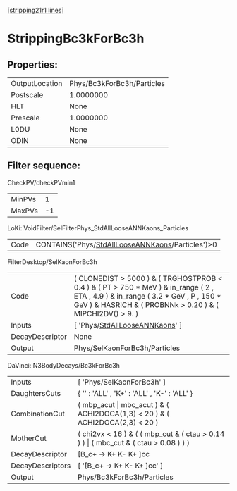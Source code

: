 [[stripping21r1 lines]](./stripping21r1-index)

# StrippingBc3kForBc3h

## Properties:

|                |                            |
|----------------|----------------------------|
| OutputLocation | Phys/Bc3kForBc3h/Particles |
| Postscale      | 1.0000000                  |
| HLT            | None                       |
| Prescale       | 1.0000000                  |
| L0DU           | None                       |
| ODIN           | None                       |

## Filter sequence:

CheckPV/checkPVmin1

|        |     |
|--------|-----|
| MinPVs | 1   |
| MaxPVs | -1  |

LoKi::VoidFilter/SelFilterPhys_StdAllLooseANNKaons_Particles

|      |                                                                                                          |
|------|----------------------------------------------------------------------------------------------------------|
| Code | CONTAINS('Phys/[StdAllLooseANNKaons](./stripping21r1-commonparticles-stdalllooseannkaons)/Particles')\>0 |

FilterDesktop/SelKaonForBc3h

|                 |                                                                                                                                                                                                       |
|-----------------|-------------------------------------------------------------------------------------------------------------------------------------------------------------------------------------------------------|
| Code            | ( CLONEDIST \> 5000 ) & ( TRGHOSTPROB \< 0.4 ) & ( PT \> 750 \* MeV ) & in_range ( 2 , ETA , 4.9 ) & in_range ( 3.2 \* GeV , P , 150 \* GeV ) & HASRICH & ( PROBNNk \> 0.20 ) & ( MIPCHI2DV() \> 9. ) |
| Inputs          | [ 'Phys/[StdAllLooseANNKaons](./stripping21r1-commonparticles-stdalllooseannkaons)' ]                                                                                                               |
| DecayDescriptor | None                                                                                                                                                                                                  |
| Output          | Phys/SelKaonForBc3h/Particles                                                                                                                                                                         |

DaVinci::N3BodyDecays/Bc3kForBc3h

|                  |                                                                                         |
|------------------|-----------------------------------------------------------------------------------------|
| Inputs           | [ 'Phys/SelKaonForBc3h' ]                                                             |
| DaughtersCuts    | { '' : 'ALL' , 'K+' : 'ALL' , 'K-' : 'ALL' }                                            |
| CombinationCut   | ( mbp_acut \| mbc_acut ) & ( ACHI2DOCA(1,3) \< 20 ) & ( ACHI2DOCA(2,3) \< 20 )          |
| MotherCut        | ( chi2vx \< 16 ) & ( ( mbp_cut & ( ctau \> 0.14 ) ) \| ( mbc_cut & ( ctau \> 0.08 ) ) ) |
| DecayDescriptor  | [B_c+ -\> K+ K- K+ ]cc                                                                |
| DecayDescriptors | [ '[B_c+ -\> K+ K- K+ ]cc' ]                                                        |
| Output           | Phys/Bc3kForBc3h/Particles                                                              |
